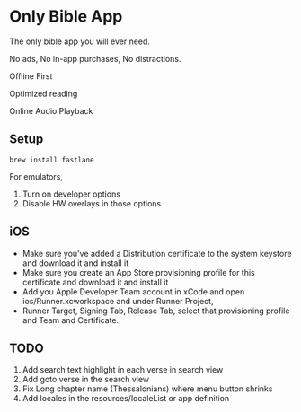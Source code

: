 # Only Bible App

The only bible app you will ever need.

No ads, No in-app purchases, No distractions.

Offline First

Optimized reading

Online Audio Playback

## Setup

```agsl
brew install fastlane
```

For emulators,
1. Turn on developer options
2. Disable HW overlays in those options

## iOS

* Make sure you've added a Distribution certificate to the system keystore and download it and install it
* Make sure you create an App Store provisioning profile for this certificate and download it and install it
* Add you Apple Developer Team account in xCode and open ios/Runner.xcworkspace and under Runner Project,
* Runner Target, Signing Tab, Release Tab, select that provisioning profile and Team and Certificate.

## TODO

1. Add search text highlight in each verse in search view
2. Add goto verse in the search view
3. Fix Long chapter name (Thessalonians) where menu button shrinks
4. Add locales in the resources/localeList or app definition